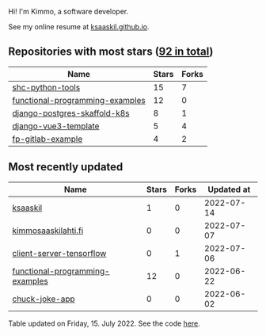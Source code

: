 Hi! I'm Kimmo, a software developer.

See my online resume at [ksaaskil.github.io](https://ksaaskil.github.io).

<!-- repositories starts -->

## Repositories with most stars ([92 in total](https://github.com/ksaaskil?tab=repositories))
| Name        | Stars           | Forks  |
| ------------- |-------------| -----|
|[shc-python-tools](https://github.com/ksaaskil/shc-python-tools)|15|7
|[functional-programming-examples](https://github.com/ksaaskil/functional-programming-examples)|12|0
|[django-postgres-skaffold-k8s](https://github.com/ksaaskil/django-postgres-skaffold-k8s)|8|1
|[django-vue3-template](https://github.com/ksaaskil/django-vue3-template)|5|4
|[fp-gitlab-example](https://github.com/ksaaskil/fp-gitlab-example)|4|2

<!-- repositories ends -->
<!-- recent_repositories starts -->

## Most recently updated
| Name        | Stars           | Forks  | Updated at
| ------------- |-------------| -----|-----|
|[ksaaskil](https://github.com/ksaaskil/ksaaskil)|1|0|2022-07-14
|[kimmosaaskilahti.fi](https://github.com/ksaaskil/kimmosaaskilahti.fi)|0|0|2022-07-07
|[client-server-tensorflow](https://github.com/ksaaskil/client-server-tensorflow)|0|1|2022-07-06
|[functional-programming-examples](https://github.com/ksaaskil/functional-programming-examples)|12|0|2022-06-22
|[chuck-joke-app](https://github.com/ksaaskil/chuck-joke-app)|0|0|2022-06-02

<!-- recent_repositories ends -->
<!-- updated_at starts -->
Table updated on Friday, 15. July 2022. See the code [here](https://github.com/ksaaskil/ksaaskil).
<!-- updated_at ends -->
